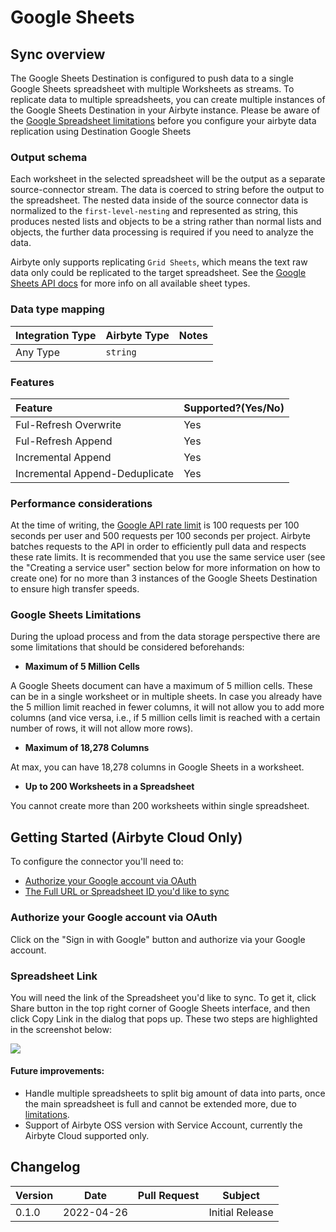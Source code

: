 # Google Sheets

## Sync overview

The Google Sheets Destination is configured to push data to a single Google Sheets spreadsheet with multiple Worksheets as streams. To replicate data to multiple spreadsheets, you can create multiple instances of the Google Sheets Destination in your Airbyte instance.
Please be aware of the [Google Spreadsheet limitations](#limitations) before you configure your airbyte data replication using Destination Google Sheets

### Output schema

Each worksheet in the selected spreadsheet will be the output as a separate source-connector stream. The data is coerced to string before the output to the spreadsheet. The nested data inside of the source connector data is normalized to the `first-level-nesting` and represented as string, this produces nested lists and objects to be a string rather than normal lists and objects, the further data processing is required if you need to analyze the data.

Airbyte only supports replicating `Grid Sheets`, which means the text raw data only could be replicated to the target spreadsheet. See the [Google Sheets API docs](https://developers.google.com/sheets/api/reference/rest/v4/spreadsheets/sheets#SheetType) for more info on all available sheet types.


### Data type mapping

| Integration Type | Airbyte Type | Notes |
| :--- | :--- | :--- |
| Any Type | `string` |  |

### Features

| Feature | Supported?\(Yes/No\) |
| :--- | :--- |
| Ful-Refresh Overwrite | Yes |
| Ful-Refresh Append | Yes |
| Incremental Append | Yes |
| Incremental Append-Deduplicate | Yes |

### Performance considerations

At the time of writing, the [Google API rate limit](https://developers.google.com/sheets/api/limits) is 100 requests per 100 seconds per user and 500 requests per 100 seconds per project. Airbyte batches requests to the API in order to efficiently pull data and respects these rate limits. It is recommended that you use the same service user \(see the "Creating a service user" section below for more information on how to create one\) for no more than 3 instances of the Google Sheets Destination to ensure high transfer speeds.

### <a name="limitations"></a>Google Sheets Limitations

During the upload process and from the data storage perspective there are some limitations that should be considered beforehands:
* **Maximum of 5 Million Cells**

A Google Sheets document can have a maximum of 5 million cells. These can be in a single worksheet or in multiple sheets.
In case you already have the 5 million limit reached in fewer columns, it will not allow you to add more columns (and vice versa, i.e., if 5 million cells limit is reached with a certain number of rows, it will not allow more rows).

* **Maximum of 18,278 Columns**

At max, you can have 18,278 columns in Google Sheets in a worksheet.

* **Up to 200 Worksheets in a Spreadsheet**

You cannot create more than 200 worksheets within single spreadsheet.


## Getting Started (Airbyte Cloud Only)
To configure the connector you'll need to:

* [Authorize your Google account via OAuth](#oauth)
* [The Full URL or Spreadsheet ID you'd like to sync](#sheetlink)

### <a name="oauth"></a> Authorize your Google account via OAuth
Click on the "Sign in with Google" button and authorize via your Google account.

### <a name="sheetlink"></a>Spreadsheet Link
You will need the link of the Spreadsheet you'd like to sync. To get it, click Share button in the top right corner of Google Sheets interface, and then click Copy Link in the dialog that pops up.
These two steps are highlighted in the screenshot below:

![](../../.gitbook/assets/google_spreadsheet_url.png)


#### Future improvements:
- Handle multiple spreadsheets to split big amount of data into parts, once the main spreadsheet is full and cannot be extended more, due to [limitations](#limitations).
- Support of Airbyte OSS version with Service Account, currently the Airbyte Cloud supported only.

## Changelog

| Version | Date       | Pull Request                                               | Subject                                                                       |
|---------|------------|------------------------------------------------------------|-------------------------------------------------------------------------------|
| 0.1.0  | 2022-04-26 | []()   | Initial Release                         |
